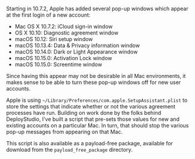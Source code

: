 Starting in 10.7.2, Apple has added several pop-up windows which appear at the first login of a new account:

* Mac OS X 10.7.2: iCloud sign-in window
* OS X 10.10: Diagnostic agreement window
* macOS 10.12: Siri setup window
* macOS 10.13.4: Data & Privacy information window
* macOS 10.14.0: Dark or Light Appearance window
* macOS 10.15.0: Activation Lock window
* macOS 10.15.0: Screentime window

Since having this appear may not be desirable in all Mac environments, it makes sense to be able to turn these pop-up windows off for new user accounts. 

Apple is using `~/Library/Preferences/com.apple.SetupAssistant.plist` to store the settings that indicate whether or not the various agreement processes have run. Building on work done by the folks behind DeployStudio, I've built a script that pre-sets those values for new and existing accounts on a particular Mac. In turn, that should stop the various pop-up messages from appearing on that Mac.

This script is also available as a payload-free package, available for download from the `payload_free_package` directory.